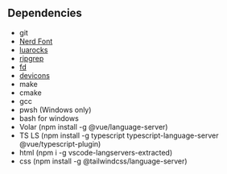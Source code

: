 ## Dependencies

- git
- [Nerd Font](https://www.nerdfonts.com/)
- [luarocks](https://luarocks.org/)
- [ripgrep](https://github.com/BurntSushi/ripgrep)
- [fd](https://github.com/sharkdp/fd)
- [devicons](https://github.com/nvim-tree/nvim-web-devicons)
- make
- cmake
- gcc
- pwsh (Windows only)
- bash for windows
- Volar (npm install -g @vue/language-server)
- TS LS (npm install -g typescript typescript-language-server @vue/typescript-plugin)
- html (npm i -g vscode-langservers-extracted)
- css (npm install -g @tailwindcss/language-server)
